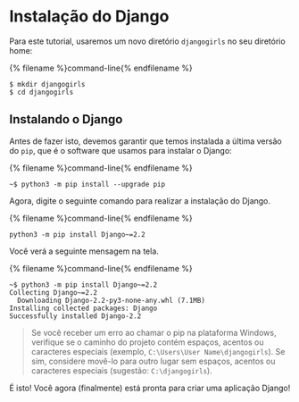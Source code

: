 # Instalação do Django

Para este tutorial, usaremos um novo diretório `djangogirls` no seu diretório home:

{% filename %}command-line{% endfilename %}

    $ mkdir djangogirls
    $ cd djangogirls

## Instalando o Django

Antes de fazer isto, devemos garantir que temos instalada a última versão do `pip`, que é o software que usamos para instalar o Django:

{% filename %}command-line{% endfilename %}

    ~$ python3 -m pip install --upgrade pip

Agora, digite o seguinte comando para realizar a instalação do Django.

{% filename %}command-line{% endfilename %}

    python3 -m pip install Django~=2.2

Você verá a seguinte mensagem na tela.

{% filename %}command-line{% endfilename %}

    ~$ python3 -m pip install Django~=2.2
    Collecting Django~=2.2
      Downloading Django-2.2-py3-none-any.whl (7.1MB)
    Installing collected packages: Django
    Successfully installed Django-2.2


<!--sec data-title="Installing Django: Windows" data-id="django_err_windows"
data-collapse=true ces-->

> Se você receber um erro ao chamar o pip na plataforma Windows, verifique se o caminho do projeto contém espaços, acentos ou caracteres especiais (exemplo, `C:\Users\User Name\djangogirls`). Se sim, considere movê-lo para outro lugar sem espaços, acentos ou caracteres especiais (sugestão: `C:\djangogirls`).

<!--endsec-->

É isto! Você agora (finalmente) está pronta para criar uma aplicação Django!
